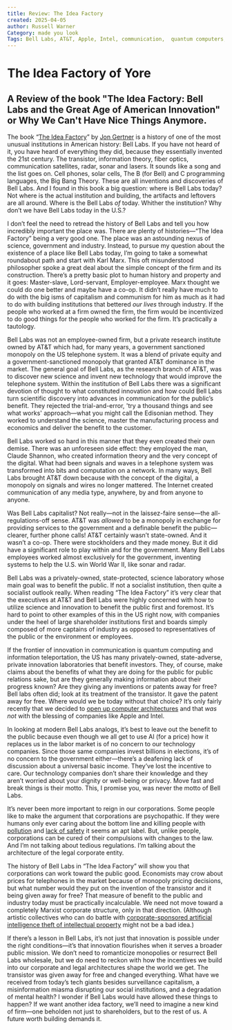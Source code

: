 ```yaml
---
title: Review: The Idea Factory
created: 2025-04-05
author: Russell Warner
Category: made you look
Tags: Bell Labs, AT&T, Apple, Intel, communication,  quantum computers, innovation, science, economics, public good,
---
```


# The Idea Factory of Yore

## A Review of the book "The Idea Factory: Bell Labs and the Great Age of American Innovation" or Why We Can't Have Nice Things Anymore.

The book “[The Idea Factory](https://www.goodreads.com/book/show/11797471-the-idea-factory)” by [Jon Gertner](https://www.jongertner.net/) is a history of one of the most unusual institutions in American history: Bell Labs. If you have not heard of it, you have heard of everything they did, because they essentially invented the 21st century. The transistor, information theory, fiber optics, communication satellites, radar, sonar and lasers. It sounds like a song and the list goes on. Cell phones, solar cells, The B (for Bell) and C programming languages, the Big Bang Theory. These are all inventions and discoveries of Bell Labs. And I found in this book a big question: where is Bell Labs today? Not where is the actual institution and building, the artifacts and leftovers are all around. Where is the Bell Labs *of* today. Whither the institution? Why don’t we have Bell Labs today in the U.S.?

<!--more-->

I don’t feel the need to retread the history of Bell Labs and tell you how incredibly important the place was. There are plenty of histories—“The Idea Factory” being a very good one. The place was an astounding nexus of science, government and industry. Instead, to pursue my question about the existence of a place like Bell Labs today, I’m going to take a somewhat roundabout path and start with Karl Marx. This oft misunderstood philosopher spoke a great deal about the simple concept of the firm and its construction. There’s a pretty basic plot to human history and property and it goes: Master-slave, Lord-servant, Employer-employee. Marx thought we could do one better and maybe have a co-op. It didn’t really have much to do with the big isms of capitalism and communism for him as much as it had to do with building institutions that bettered *our lives* through industry. If the people who worked at a firm owned the firm, the firm would be incentivized to do good things for the people who worked for the firm. It’s practically a tautology.

Bell Labs was not an employee-owned firm, but a private research institute owned by AT&T which had, for many years, a government sanctioned monopoly on the US telephone system. It was a blend of private equity and a government-sanctioned monopoly that granted AT&T dominance in the market. The general goal of Bell Labs, as the research branch of AT&T, was to discover new science and invent new technology that would improve the telephone system. Within the institution of Bell Labs there was a significant devotion of thought to what constituted innovation and how could Bell Labs turn scientific discovery into advances in communication for the public’s benefit. They rejected the trial-and-error, 'try a thousand things and see what works' approach—what you might call the Edisonian method. They worked to understand the science, master the manufacturing process and economics and deliver the benefit to the customer.

Bell Labs worked so hard in this manner that they even created their own demise. There was an unforeseen side effect: they employed the man, Claude Shannon, who created information theory and the very concept of the digital. What had been signals and waves in a telephone system was transformed into bits and computation on a network. In many ways, Bell Labs brought AT&T down because with the concept of the digital, a monopoly on signals and wires no longer mattered. The Internet created communication of any media type, anywhere, by and from anyone to anyone.

Was Bell Labs capitalist? Not really—not in the laissez-faire sense—the all-regulations-off sense. AT&T was *allowed* to be a monopoly in exchange for providing services to the government and a definable benefit the public—clearer, further phone calls! AT&T certainly wasn’t state-owned. And it wasn’t a co-op. There were stockholders and they made money. But it did have a significant role to play within and for the government. Many Bell Labs employees worked almost exclusively for the government, inventing systems to help the U.S. win World War II, like sonar and radar.

Bell Labs was a privately-owned, state-protected, science laboratory whose main goal was to benefit the public. If not a socialist institution, then quite a socialist outlook really. When reading “The Idea Factory” it’s very clear that the executives at AT&T and Bell Labs were highly concerned with how to utilize science and innovation to benefit the public first and foremost. It’s hard to point to other examples of this in the US right now, with companies under the heel of large shareholder institutions first and boards simply composed of more captains of industry as opposed to representatives of the public or the environment or employees.

If the frontier of innovation in communication is quantum computing and information teleportation, the US has many privately-owned, state-adverse, private innovation laboratories that benefit investors. They, of course, make claims about the benefits of what they are doing for the public for public relations sake, but are they generally making information about their progress known? Are they giving any inventions or patents away for free? Bell labs often did; look at its treatment of the transistor. It gave the patent away for free. Where would we be today without that choice? It’s only fairly recently that we decided to [open up computer architectures](https://www.wired.com/story/angelina-jolie-was-right-about-risc-architecture/) and that *was not* with the blessing of companies like Apple and Intel.

In looking at modern Bell Labs analogs, it’s best to leave out the benefit to the public because even though we all get to use AI (for a price) how it replaces us in the labor market is of no concern to our technology companies. Since those same companies invest billions in elections, it’s of no concern to the government either—there’s a deafening lack of discussion about a universal basic income. They’ve lost the incentive to care. Our technology companies don’t share their knowledge and they aren’t worried about your dignity or well-being or privacy. Move fast and break things is their motto. This, I promise you, was never the motto of Bell Labs.

It’s never been more important to reign in our corporations. Some people like to make the argument that corporations are psychopathic. If they were humans only ever caring about the bottom line and killing people with [pollution](https://www.mountsinai.org/about/newsroom/2017/the-lancet-pollution-linked-to-nine-million-deaths-worldwide-in-2015-equivalent-to-1-in-6-deaths) and [lack of safety](https://en.wikipedia.org/wiki/2020_Houston_explosion) it seems an apt label. But, unlike people, corporations can be cured of their compulsions with changes to the law. And I’m not talking about tedious regulations. I’m talking about the architecture of the legal corporate entity.

The history of Bell Labs in “The Idea Factory” will show you that corporations can work toward the public good. Economists may crow about prices for telephones in the market because of monopoly pricing decisions, but what number would they put on the invention of the transistor and it being given away for free? That measure of benefit to the public and industry today must be practically incalculable. We need not move toward a completely Marxist corporate structure, only in that direction. (Although artistic collectives who can do battle with [corporate-sponsored artificial intelligence theft of intellectual property](https://banapana.substack.com/p/its-not-ai-its-the-non-economy-of) might not be a bad idea.)

If there’s a lesson in Bell Labs, it’s not just that innovation is possible under the right conditions—it’s that innovation flourishes when it serves a broader public mission. We don’t need to romanticize monopolies or resurrect Bell Labs wholesale, but we do need to reckon with how the incentives we build into our corporate and legal architectures shape the world we get. The transistor was given away for free and changed everything. What have we received from today’s tech giants besides surveillance capitalism, a misinformation miasma disrupting our social institutions, and a degradation of mental health? I wonder if Bell Labs would have allowed these things to happen? If we want another idea factory, we’ll need to imagine a new kind of firm—one beholden not just to shareholders, but to the rest of us. A future worth building demands it.